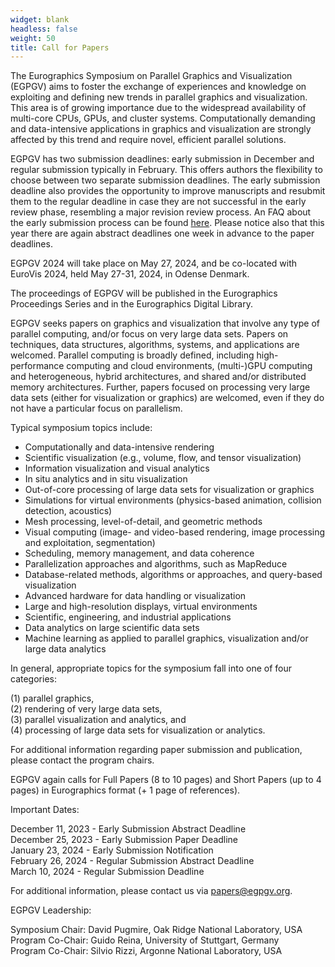 ```yaml
---
widget: blank
headless: false
weight: 50
title: Call for Papers
---
```


The Eurographics Symposium on Parallel Graphics and Visualization (EGPGV) aims to foster the exchange of experiences and knowledge on exploiting and defining new trends in parallel graphics and visualization. This area is of growing importance due to the widespread availability of multi-core CPUs, GPUs, and cluster systems. Computationally demanding and data-intensive applications in graphics and visualization are strongly affected by this trend and require novel, efficient parallel solutions.

EGPGV has two submission deadlines: early submission in December and regular submission typically in February. This offers authors the flexibility to choose between two separate submission deadlines. The early submission deadline also provides the opportunity to improve manuscripts and resubmit them to the regular deadline in case they are not successful in the early review phase, resembling a major revision review process. An FAQ about the early submission process can be found [here](../faq/). Please notice also that this year there are again abstract deadlines one week in advance to the paper deadlines.

EGPGV 2024 will take place on May 27, 2024, and be co-located with EuroVis 2024, held May 27-31, 2024, in Odense Denmark.

The proceedings of EGPGV will be published in the Eurographics Proceedings Series and in the Eurographics Digital Library.

EGPGV seeks papers on graphics and visualization that involve any type of parallel computing, and/or focus on very large data sets. Papers on techniques, data structures, algorithms, systems, and applications are welcomed. Parallel computing is broadly defined, including high-performance computing and cloud environments, (multi-)GPU computing and heterogeneous, hybrid architectures, and shared and/or distributed memory architectures. Further, papers focused on processing very large data sets (either for visualization or graphics) are welcomed, even if they do not have a particular focus on parallelism.

Typical symposium topics include:

- Computationally and data-intensive rendering
- Scientific visualization (e.g., volume, flow, and tensor visualization)
- Information visualization and visual analytics
- In situ analytics and in situ visualization
- Out-of-core processing of large data sets for visualization or graphics
- Simulations for virtual environments (physics-based animation, collision detection, acoustics)
- Mesh processing, level-of-detail, and geometric methods
- Visual computing (image- and video-based rendering, image processing and exploitation, segmentation)
- Scheduling, memory management, and data coherence
- Parallelization approaches and algorithms, such as MapReduce
- Database-related methods, algorithms or approaches, and query-based visualization
- Advanced hardware for data handling or visualization
- Large and high-resolution displays, virtual environments
- Scientific, engineering, and industrial applications
- Data analytics on large scientific data sets
- Machine learning as applied to parallel graphics, visualization and/or large data analytics

In general, appropriate topics for the symposium fall into one of four categories:

(1) parallel graphics,  
(2) rendering of very large data sets,  
(3) parallel visualization and analytics, and  
(4) processing of large data sets for visualization or analytics.  

For additional information regarding paper submission and publication, please contact the program chairs.

EGPGV again calls for Full Papers (8 to 10 pages) and Short Papers (up to 4 pages) in Eurographics format (+ 1 page of references). 

Important Dates:

December 11, 2023 - Early Submission Abstract Deadline\
December 25, 2023 - Early Submission Paper Deadline\
January 23, 2024 - Early Submission Notification\
February 26, 2024 - Regular Submission Abstract Deadline\
March 10, 2024 - Regular Submission Deadline

For additional information, please contact us via papers@egpgv.org.

EGPGV Leadership:

Symposium Chair: David Pugmire, Oak Ridge National Laboratory, USA\
Program Co-Chair: Guido Reina, University of Stuttgart, Germany\
Program Co-Chair: Silvio Rizzi, Argonne National Laboratory, USA
